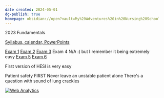 ```yaml
---
date created: 2024-05-01
dg-publish: true
homepage: obsidian://open?vault=My%20Adventures%20in%20Nursing%20School&file=My%20Adventures%20in%20Nursing%20School
---
```

2023 Fundamentals

[Syllabus, calendar, PowerPoints](https://www.dropbox.com/scl/fo/5s8wi0gw2dlbw4b4tuf4u/APcfSKGHQXxGD2YRwYkc0UI?rlkey=rpfflwfsi9eou16gcxl7h4l6m&st=67toe968&dl=0)

[Exam 1](https://www.remnote.com/a/Exam-1-Introduction-to-Nursing/6632e7296821524081e537f4)
[Exam 2](https://www.remnote.com/a/Exam-2-Introduction-to-Nursing/651226a7735b8e03a341178d)
[Exam 3](https://www.remnote.com/a/Exam-3-Introduction-to-Nursing/6525e6d72205359895232f8b)
Exam 4 N/A :( but I remember it being extremely easy
[Exam 5](https://www.remnote.com/a/Exam-5-Introduction-to-Nursing/654b0e7c531c3f2cbb36de25)
[Exam 6](https://www.remnote.com/a/Exam-6-Introduction-to-Nursing/655d46b4d42611e86f828623)

First version of HESI is very easy

Patient safety FIRST
Never leave an unstable patient alone
There's a question with sound of lung crackles

<!-- Default Statcounter code for Adventures in Nursing
School https://nursing-garden.vercel.app/ -->
<script type="text/javascript">
var sc_project=12995007; 
var sc_invisible=1; 
var sc_security="2fe9eacc"; 
</script>
<script type="text/javascript"
src="https://www.statcounter.com/counter/counter.js"
async></script>
<noscript><div class="statcounter"><a title="Web Analytics"
href="https://statcounter.com/" target="_blank"><img
class="statcounter"
src="https://c.statcounter.com/12995007/0/2fe9eacc/1/"
alt="Web Analytics"
referrerPolicy="no-referrer-when-downgrade"></a></div></noscript>
<!-- End of Statcounter Code -->